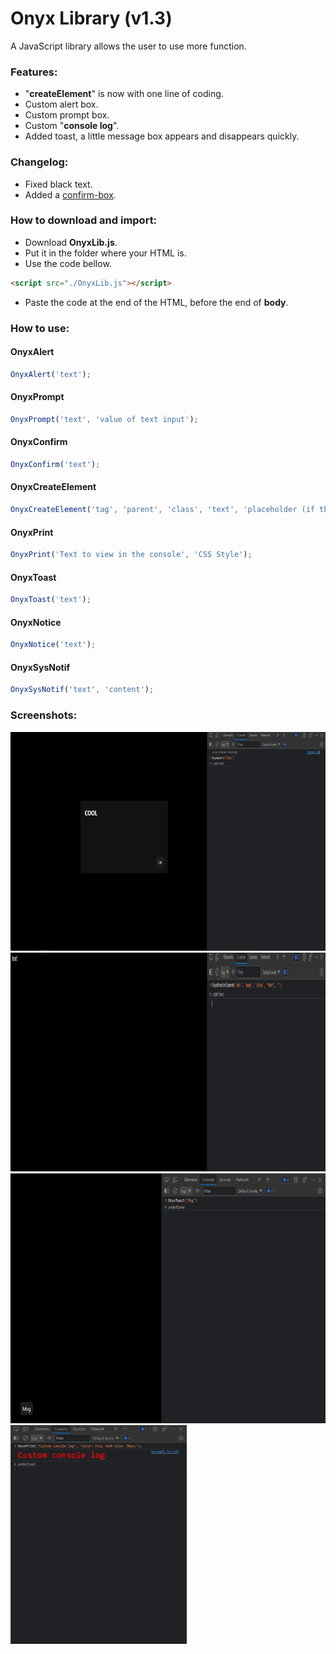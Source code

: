 # Onyx Library (v1.3)
A JavaScript library allows the user to use more function.

### Features:
* "**createElement**" is now with one line of coding.
* Custom alert box.
* Custom prompt box.
* Custom "**console log**".
* Added toast, a little message box appears and disappears quickly.

### Changelog:
* Fixed black text.
* Added a <a href="https://github.com/YSSF8/OnyxLibrary#onyxconfirm">confirm-box</a>.

### How to download and import:
* Download **OnyxLib.js**.
* Put it in the folder where your HTML is.
* Use the code bellow.
```html
<script src="./OnyxLib.js"></script>
```
* Paste the code at the end of the HTML, before the end of **body**.

### How to use:
#### OnyxAlert
```javascript
OnyxAlert('text');
```
#### OnyxPrompt
```javascript
OnyxPrompt('text', 'value of text input');
```
#### OnyxConfirm
```javascript
OnyxConfirm('text');
```
#### OnyxCreateElement
```javascript
OnyxCreateElement('tag', 'parent', 'class', 'text', 'placeholder (if the tag is input tag)');
```
#### OnyxPrint
```javascript
OnyxPrint('Text to view in the console', 'CSS Style');
```
#### OnyxToast
```javascript
OnyxToast('text');
```
#### OnyxNotice
```javascript
OnyxNotice('text');
```
#### OnyxSysNotif
```javascript
OnyxSysNotif('text', 'content');
```

### Screenshots:
<img src="./Screenshots/Screenshot1.png" height="350" alt="">
<img src="./Screenshots/Screenshot2.png" height="350" alt="">
<img src="./Screenshots/Screenshot3.png" height="400" alt="">
<img src="./Screenshots/Screenshot4.png" height="350" alt="">
